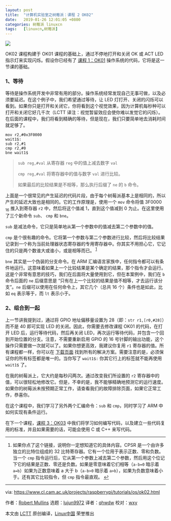 ```yaml
---
layout: post
title:	"计算机实验室之树莓派：课程 2 OK02"
date:	2019-01-26 12:01:05 +0800 
categories:	树莓派 linuxcn 
tags:	[linuxcn,树莓派]
---
```



![](/Asserts/Images//attachment/album/201901/26/120026xuuxhsb00kqsubkk.jpg)


OK02 课程构建于 OK01 课程的基础上，通过不停地打开和关闭 OK 或 ACT LED 指示灯来实现闪烁。假设你已经有了 [课程 1：OK01](/article-10458-1.html) 操作系统的代码，它将是这一节课的基础。


### 1、等待


等待是操作系统开发中非常有用的部分。操作系统经常发现自己无事可做，以及必须要延迟。在这个例子中，我们希望通过等待，让 LED 灯打开、关闭的闪烁可以看到。如果你只是打开和关闭它，你将看到这个视觉效果，因为计算机每秒种可以打开和关闭它好几千次（LCTT 译注：视觉暂留效应会使你难以发觉它的闪烁）。在后面的课程中，我们将看到精确的等待，但是现在，我们只要简单地去消耗时间就足够了。



```
mov r2,#0x3F0000
wait1$:
sub r2,#1
cmp r2,#0
bne wait1$
```


> 
> `sub reg,#val` 从寄存器 `reg` 中的值上减去数字 `val`
> 
> 
> `cmp reg,#val` 将寄存器中的值与数字 `val` 进行比较。
> 
> 
> 如果最后的比较结果是不相等，那么执行后缀了 `ne` 的 `b` 命令。
> 
> 
> 


上面是一个很常见的产生延迟的代码片段，由于每个树莓派基本上是相同的，所以产生的延迟大致也是相同的。它的工作原理是，使用一个 `mov` 命令将值 3F0000<sub> 16</sub> 推入到寄存器 `r2` 中，然后将这个值减 1，直到这个值减到 0 为止。在这里使用了三个新命令 `sub`、 `cmp` 和 `bne`。


`sub` 是减法命令，它只是简单地从第一个参数中的值减去第二个参数中的值。


`cmp` 是个很有趣的命令。它将第一个参数与第二个参数进行比较，然后将比较结果记录到一个称为当前处理器状态寄存器的专用寄存器中。你其实不用担心它，它记住的只是两个数谁大或谁小，或是相等而已。<sup id="fnref1"> <a href="#fn1" rel="footnote">  1 </a></sup>


`bne` 其实是一个伪装的分支命令。在 ARM 汇编语言家族中，任何指令都可以有条件地运行。这意味着如果上一个比较结果是某个确定的结果，那个指令才会运行。这是个非常有意思的技巧，我们在后面将大量使用到它，但在本案例中，我们在 `b` 命令后面的 `ne` 后缀意思是 “只有在上一个比较的结果是值不相等，才去运行该分支”。`ne` 后缀可以使用在任何命令上，其它几个（总共 16 个）条件也是如此，比如 `eq` 表示等于，而 `lt` 表示小于。


### 2、组合到一起


上一节讲我提到过，通过将 GPIO 地址偏移量设置为 28（即：`str r1,[r0,#28]`）而不是 40 即可实现 LED 的关闭。因此，你需要去修改课程 OK01 的代码，在打开 LED 后，运行等待代码，然后再关闭 LED，再次运行等待代码，并包含一个回到开始位置的分支。注意，不需要重新启用 GPIO 的 16 号针脚的输出功能，这个操作只需要做一次就可以了。如果你想更高效，我建议你复用 `r1` 寄存器的值。所有课程都一样，你可以在 [下载页面](https://www.cl.cam.ac.uk/projects/raspberrypi/tutorials/os/downloads.html) 找到所有的解决方案。需要注意的是，必须保证你的所有标签都是唯一的。当你写了 `wait1$:` 你其它行上的标签就不能再使用 `wait1$` 了。


在我的树莓派上，它大约是每秒闪两次。通过改变我们所设置的 `r2` 寄存器中的值，可以很轻松地修改它。但是，不幸的是，我不能够精确地预测它的运行速度。如果你的树莓派未按预期正常工作，请查看我们的故障排除页面，如果它正常工作，恭喜你。


在这个课程中，我们学习了另外两个汇编命令：`sub` 和 `cmp`，同时学习了 ARM 中如何实现有条件运行。


在下一个课程，[课程 3：OK03](https://www.cl.cam.ac.uk/projects/raspberrypi/tutorials/os/ok03.html) 中我们将学习如何编写代码，以及建立一些代码复用的标准，并且如果需要的话，可能会使用 C 或 C++ 来写代码。




---


1. 如果你点了这个链接，说明你一定想知道它的具体内容。CPSR 是一个由许多独立的比特位组成的 32 比特寄存器。它有一个位用于表示正数、零和负数。当一个 `cmp` 指令运行后，它从第一个参数上减去第二个参数，然后用这个位记下它的结果是正数、零还是负数。如果是零意味着它们相等（`a-b=0` 暗示着 `a=b`）如果为正数意味着 a 大于 b（`a-b>0` 暗示着 `a>b`），如果为负数意味着小于。还有其它比较指令，但 `cmp` 指令最直观。 [↩](#fnref1)




---


via: <https://www.cl.cam.ac.uk/projects/raspberrypi/tutorials/os/ok02.html>


作者：[Robert Mullins](http://www.cl.cam.ac.uk/%7Erdm34) 选题：[lujun9972](https://github.com/lujun9972) 译者：[qhwdw](https://github.com/qhwdw) 校对：[wxy](https://github.com/wxy)


本文由 [LCTT](https://github.com/LCTT/TranslateProject) 原创编译，[Linux中国](https://linux.cn/) 荣誉推出
